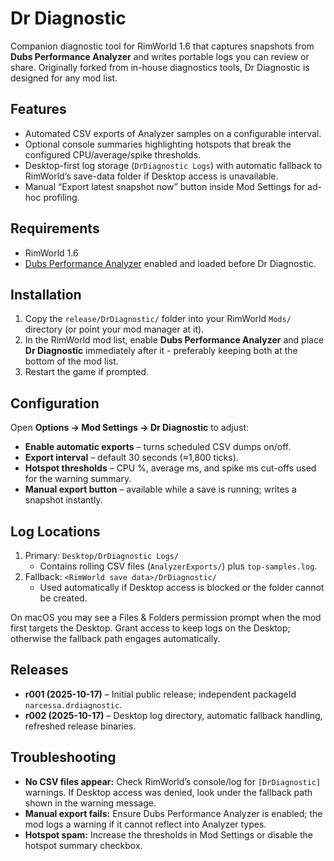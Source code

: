 # Dr Diagnostic

Companion diagnostic tool for RimWorld 1.6 that captures snapshots from **Dubs Performance Analyzer** and writes portable logs you can review or share. Originally forked from in-house diagnostics tools, Dr Diagnostic is designed for any mod list.

## Features
- Automated CSV exports of Analyzer samples on a configurable interval.
- Optional console summaries highlighting hotspots that break the configured CPU/average/spike thresholds.
- Desktop-first log storage (`DrDiagnostic Logs`) with automatic fallback to RimWorld’s save-data folder if Desktop access is unavailable.
- Manual “Export latest snapshot now” button inside Mod Settings for ad-hoc profiling.

## Requirements
- RimWorld 1.6
- [Dubs Performance Analyzer](https://steamcommunity.com/sharedfiles/filedetails/?id=2032157151) enabled and loaded before Dr Diagnostic.

## Installation
1. Copy the `release/DrDiagnostic/` folder into your RimWorld `Mods/` directory (or point your mod manager at it).
2. In the RimWorld mod list, enable **Dubs Performance Analyzer** and place **Dr Diagnostic** immediately after it - preferably keeping both at the bottom of the mod list. 
3. Restart the game if prompted.

## Configuration
Open **Options → Mod Settings → Dr Diagnostic** to adjust:
- **Enable automatic exports** – turns scheduled CSV dumps on/off.
- **Export interval** – default 30 seconds (≈1,800 ticks).
- **Hotspot thresholds** – CPU %, average ms, and spike ms cut-offs used for the warning summary.
- **Manual export button** – available while a save is running; writes a snapshot instantly.

## Log Locations
1. Primary: `Desktop/DrDiagnostic Logs/`
   - Contains rolling CSV files (`AnalyzerExports/`) plus `top-samples.log`.
2. Fallback: `<RimWorld save data>/DrDiagnostic/`
   - Used automatically if Desktop access is blocked or the folder cannot be created.

On macOS you may see a Files & Folders permission prompt when the mod first targets the Desktop. Grant access to keep logs on the Desktop; otherwise the fallback path engages automatically.

## Releases
- **r001 (2025-10-17)** – Initial public release; independent packageId `narcessa.drdiagnostic`.
- **r002 (2025-10-17)** – Desktop log directory, automatic fallback handling, refreshed release binaries.

## Troubleshooting
- **No CSV files appear:** Check RimWorld’s console/log for `[DrDiagnostic]` warnings. If Desktop access was denied, look under the fallback path shown in the warning message.
- **Manual export fails:** Ensure Dubs Performance Analyzer is enabled; the mod logs a warning if it cannot reflect into Analyzer types.
- **Hotspot spam:** Increase the thresholds in Mod Settings or disable the hotspot summary checkbox.

